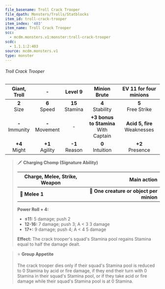 ```yaml
---
file_basename: Troll Crack Trooper
file_dpath: Monsters/Trolls/Statblocks
item_id: troll-crack-trooper
item_index: '403'
item_name: Troll Crack Trooper
scc:
  - mcdm.monsters.v1:monster:troll-crack-trooper
scdc:
  - 1.1.1:2:403
source: mcdm.monsters.v1
type: monster
---
```


###### Troll Crack Trooper

|    Giant, Troll     |          -          |       Level 9       |               Minion Brute                |      EV 11 for four minions      |
| :-----------------: | :-----------------: | :-----------------: | :---------------------------------------: | :------------------------------: |
|   **2**<br/> Size   |  **6**<br/> Speed   | **15**<br/> Stamina |           **4**<br/> Stability            |      **5**<br/> Free Strike      |
| **-**<br/> Immunity | **-**<br/> Movement |          -          | **+3 bonus to Stamina**<br/> With Captain | **Acid 5, fire**<br/> Weaknesses |
|  **+4**<br/> Might  | **+1**<br/> Agility | **-1**<br/> Reason  |           **0**<br/> Intuition            |       **+2**<br/> Presence       |

<!-- -->
> 🗡 **Charging Chomp (Signature Ability)**
>
> | **Charge, Melee, Strike, Weapon** |                          **Main action** |
> | --------------------------------- | ---------------------------------------: |
> | **📏 Melee 1**                    | **🎯 One creature or object per minion** |
>
> **Power Roll + 4:**
>
> - **≤11:** 5 damage; push 2
> - **12-16:** 7 damage; push 3; A < 3 3 damage
> - **17+:** 9 damage; push 4; A < 4 5 damage
>
> **Effect:** The crack trooper's squad's Stamina pool regains Stamina equal to half the damage dealt.

<!-- -->
> ⭐️ **Group Appetite**
>
> The crack trooper dies only if their squad's Stamina pool is reduced to 0 Stamina by acid or fire damage, if they end their turn with 0 Stamina in their squad's Stamina pool, or if they take acid or fire damage while their squad's Stamina pool is at 0 Stamina.
